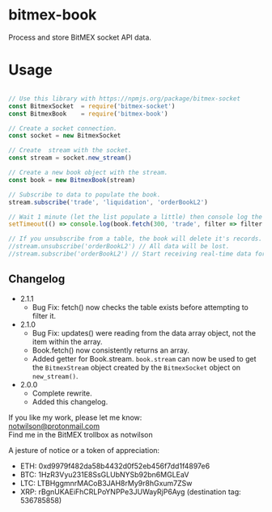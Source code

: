 # bitmex-book
Process and store BitMEX socket API data.

# Usage
```javascript

// Use this library with https://npmjs.org/package/bitmex-socket
const BitmexSocket  = require('bitmex-socket')
const BitmexBook    = require('bitmex-book')

// Create a socket connection.
const socket = new BitmexSocket

// Create  stream with the socket.
const stream = socket.new_stream()

// Create a new book object with the stream.
const book = new BitmexBook(stream)

// Subscribe to data to populate the book.
stream.subscribe('trade', 'liquidation', 'orderBookL2')

// Wait 1 minute (let the list populate a little) then console log the last up to 300 trades.
setTimeout(() => console.log(book.fetch(300, 'trade', filter => filter.symbol === "XBTUSD")), 60000)

// If you unsubscribe from a table, the book will delete it's records.
//stream.unsubscribe('orderBookL2') // All data will be lost.
//stream.subscribe('orderBookL2') // Start receiving real-time data for this table again.
```

## Changelog
- 2.1.1
    - Bug Fix: fetch() now checks the table exists before attempting to filter it.
- 2.1.0
    - Bug Fix: updates() were reading from the data array object, not the item within the array.
    - Book.fetch() now consistently returns an array.
    - Added getter for Book.stream. `book.stream` can now be used to get the `BitmexStream` object created by the `BitmexSocket` object on `new_stream()`.
- 2.0.0
    - Complete rewrite.
    - Added this changelog.

If you like my work, please let me know:  
notwilson@protonmail.com  
Find me in the BitMEX trollbox as notwilson

A jesture of notice or a token of appreciation:  
- ETH: 0xd9979f482da58b4432d0f52eb456f7dd1f4897e6  
- BTC: 1HzR3Vyu231E8SsGLUbNYSb92bn6MGLEaV  
- LTC: LTBHggmnrMACoB3JAH8rMy9r8hGxum7ZSw  
- XRP: rBgnUKAEiFhCRLPoYNPPe3JUWayRjP6Ayg (destination tag: 536785858)